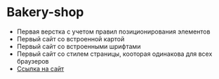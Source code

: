 # Bakery-shop
- Первая верстка с учетом правил позиционирования элементов
- Первый сайт со встроенной картой
- Первый сайт со встроенными шрифтами
- Первый сайт со стилем страницы, кооторая одинакова для всех браузеров
- [Ссылка на сайт](https://realza657.github.io/Bakery-shop/)
